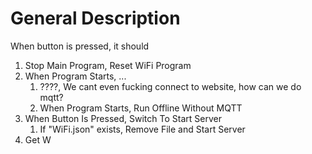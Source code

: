 
# General Description

When button is pressed, it should

1. Stop Main Program, Reset WiFi Program
2. When Program Starts, ...
   1. ????, We cant even fucking connect to website, how can we do mqtt?
   2. When Program Starts, Run Offline Without MQTT
3. When Button Is Pressed, Switch To Start Server
   1. If "WiFi.json" exists, Remove File and Start Server
4. Get W
